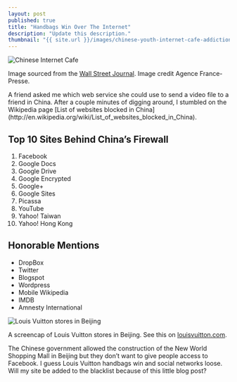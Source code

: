 ```yaml
---
layout: post
published: true
title: "Handbags Win Over The Internet"
description: "Update this description."
thumbnail: "{{ site.url }}/images/chinese-youth-internet-cafe-addiction.jpg"
---
```

<img src="{{ site.url }}/images/chinese-youth-internet-cafe-addiction.jpg" alt="Chinese Internet Cafe" />
<p class="image-caption">Image sourced from the <a href="http://online.wsj.com/news/articles/SB126220137567110673" title="Wall Street Journal">Wall Street Journal</a>. Image credit Agence France-Presse.</p>
A friend asked me which web service she could use to send a video file to a friend in China. After a couple minutes of digging around, I stumbled on the Wikipedia page [List of websites blocked in China](http://en.wikipedia.org/wiki/List_of_websites_blocked_in_China).

## Top 10 Sites Behind China’s Firewall
<ol class="numbered-list">
	<li>Facebook</li>
	<li>Google Docs</li>
	<li>Google Drive</li>
	<li>Google Encrypted</li>
	<li>Google+</li>
	<li>Google Sites</li>
	<li>Picassa</li>
	<li>YouTube</li>
	<li>Yahoo! Taiwan</li>
	<li>Yahoo! Hong Kong</li>
</ol>

## Honorable Mentions
<ul class="list">
	<li>DropBox</li>
	<li>Twitter</li>
	<li>Blogspot</li>
	<li>Wordpress</li>
	<li>Mobile Wikipedia</li>
	<li>IMDB</li>
	<li>Amnesty International</li>
</ul>

<img src="{{ site.url }}/images/louisvuitton-store-in-beijing.jpg" alt="Louis Vuitton stores in Beijing" />
<p class="image-caption">A screencap of Louis Vuitton stores in Beijing. See this on <a href="http://www.louisvuitton.com/front/eng_US/Stores/Store-Locator/point-of-sale/Louis-Vuitton-Beijing-China-World#/eng_US/Stores/Store-Locator/stores-search/location=beijing" title="Louis Vuitton">louisvuitton.com</a>.</p>

The Chinese government allowed the construction of the New World Shopping Mall in Beijing but they don’t want to give people access to Facebook. I guess Louis Vuitton handbags win and social networks loose. Will my site be added to the blacklist because of this little blog post?
